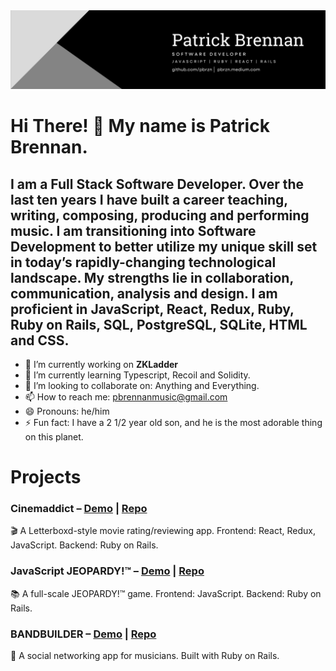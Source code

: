 <img src="public/banner.png" alt="logo" width="1000px"/>

# Hi There! 👋 My name is Patrick Brennan.

## I am a Full Stack Software Developer. Over the last ten years I have built a career teaching, writing, composing, producing and performing music. I am transitioning into Software Development to better utilize my unique skill set in today’s rapidly-changing technological landscape. My strengths lie in collaboration, communication, analysis and design. I am proficient in JavaScript, React, Redux, Ruby, Ruby on Rails, SQL, PostgreSQL, SQLite, HTML and CSS.

- 🔭 I’m currently working on <b>ZKLadder</b>
- 🌱 I’m currently learning Typescript, Recoil and Solidity.
- 👯 I’m looking to collaborate on: Anything and Everything.
- 📫 How to reach me: pbrennanmusic@gmail.com
- 😄 Pronouns: he/him
- ⚡ Fun fact: I have a 2 1/2 year old son, and he is the most adorable thing on this planet.

# Projects

### Cinemaddict – <a href="https://youtu.be/JGTOMgUpDwY">Demo</a> | <a href="https://github.com/pbrzn/cinemaddict">Repo</a>
🎬 A Letterboxd-style movie rating/reviewing app. Frontend: React, Redux, JavaScript. Backend: Ruby on Rails.

### JavaScript JEOPARDY!™ – <a href="https://youtu.be/IH0U09Q0bz8">Demo</a> | <a href="https://github.com/pbrzn/js-jeopardy">Repo</a>
📚 A full-scale JEOPARDY!™ game. Frontend: JavaScript. Backend: Ruby on Rails.

### BANDBUILDER – <a href="https://youtu.be/48naaH7YaVU">Demo</a> | <a href="https://github.com/pbrzn/bandbuilder">Repo</a>
🎸 A social networking app for musicians. Built with Ruby on Rails.
